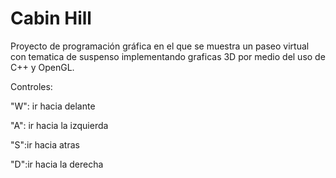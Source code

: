 # Cabin Hill
Proyecto de programación gráfica en el que se muestra un paseo virtual con tematica de suspenso implementando graficas 3D por medio del uso de C++ y OpenGL.

Controles: 

"W": ir hacia delante

"A": ir hacia la izquierda

"S":ir hacia atras

"D":ir hacia la derecha
